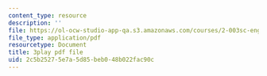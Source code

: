 ```yaml
---
content_type: resource
description: ''
file: https://ol-ocw-studio-app-qa.s3.amazonaws.com/courses/2-003sc-engineering-dynamics-fall-2011/2c5b25275e7a5d85beb048b022fac90c_9CPA6WG6mRo.pdf
file_type: application/pdf
resourcetype: Document
title: 3play pdf file
uid: 2c5b2527-5e7a-5d85-beb0-48b022fac90c
---
```

